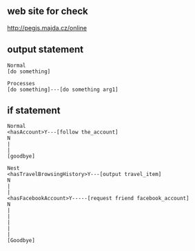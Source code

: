 web site for check
---------
http://pegjs.majda.cz/online

output statement
----------------
    Normal
    [do something]

    Processes
    [do something]---[do something arg1]

if statement
----------------
    Normal
    <hasAccount>Y---[follow the_account]
    N
    |
    |
    [goodbye]

    Nest
    <hasTravelBrowsingHistory>Y---[output travel_item]
    N
    |
    |
    <hasFacebookAccount>Y-----[request friend facebook_account]
    N
    |
    |
    |
    |
    |
    [Goodbye]
